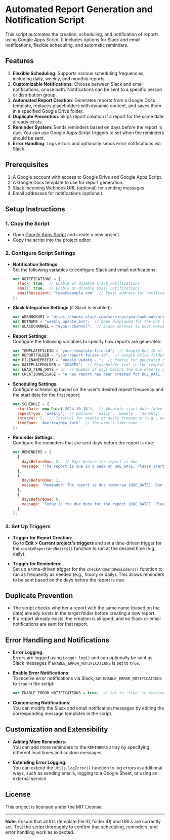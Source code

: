 # Automated Report Generation and Notification Script

This script automates the creation, scheduling, and notification of reports using Google Apps Script. It includes options for Slack and email notifications, flexible scheduling, and automatic reminders.

## Features

1. **Flexible Scheduling**: Supports various scheduling frequencies, including daily, weekly, and monthly reports.
2. **Customizable Notifications**: Choose between Slack and email notifications, or use both. Notifications can be sent to a specific person or distribution group.
3. **Automated Report Creation**: Generates reports from a Google Docs template, replaces placeholders with dynamic content, and saves them in a specified Google Drive folder.
4. **Duplicate Prevention**: Skips report creation if a report for the same date already exists.
5. **Reminder System**: Sends reminders based on days before the report is due. You can use Google Apps Script triggers to set when the reminders should be sent.
6. **Error Handling**: Logs errors and optionally sends error notifications via Slack.

## Prerequisites

1. A Google account with access to Google Drive and Google Apps Script.
2. A Google Docs template to use for report generation.
3. Slack Incoming Webhook URL (optional) for sending messages.
4. Email addresses for notifications (optional).

## Setup Instructions

### 1. **Copy the Script**

- Open [Google Apps Script](https://script.google.com/) and create a new project.
- Copy the script into the project editor.

### 2. **Configure Script Settings**

- **Notification Settings**:  
  Set the following variables to configure Slack and email notifications:
  ```javascript
  var NOTIFICATIONS = {
    slack: true,  // Enable or disable Slack notifications
    email: true,  // Enable or disable Email notifications
    emailRecipient: "team@example.com"  // Email address for notifications
  };
  ```

- **Slack Integration Settings** (if Slack is enabled):  
  ```javascript
  var WEBHOOKURI = "https://hooks.slack.com/services/your/webhook/url";  // Your Slack Incoming Webhook URL
  var BOTNAME = "weekly_update_bot";  // Name displayed for the bot in Slack
  var SLACKCHANNEL = "#your-channel";  // Slack channel to post messages in
  ```

- **Report Settings**:  
  Configure the following variables to specify how reports are generated:
  ```javascript
  var TEMPLATEFILEID = "your-template-file-id";  // Google Doc ID of your report template
  var REPORTFOLDER = "your-report-folder-id";  // Google Drive folder ID to save reports
  var FILENAMEPREFIX = "Weekly Update - ";  // Prefix for generated report names
  var DATEPLACEHOLDER = "XDATEX";  // Placeholder text in the template to be replaced with the date
  var LEAD_TIME_DAYS = 3;  // Number of days before the due date to create the report
  var CREATIONMESSAGE = "A new report has been created for DUE_DATE. Please start contributing: <FILEURL|Report Link>";  // Message when report is created
  ```

- **Scheduling Settings**:  
  Configure scheduling based on the user's desired repeat frequency and the start date for the first report:
  ```javascript
  var SCHEDULE = {
    startDate: new Date('2024-10-18'),  // Absolute start date (when the first report is due)
    repeatType: 'weekly',  // Options: 'daily', 'weekly', 'monthly'
    interval: 2,  // Interval for weekly or daily frequency (e.g., every 2 days or 2 weeks)
    timeZone: 'America/New_York'  // The user's time zone
  };
  ```

- **Reminder Settings**:  
  Configure the reminders that are sent days before the report is due:
  ```javascript
  var REMINDERS = [
    {
      daysBeforeDue: 2,  // Days before the report is due
      message: "The report is due in a week on DUE_DATE. Please start preparing."
    },
    {
      daysBeforeDue: 1,
      message: "Reminder: The report is due tomorrow (DUE_DATE). Don't forget to complete your sections."
    },
    {
      daysBeforeDue: 0,
      message: "Today is the due date for the report (DUE_DATE). Please finalize your inputs."
    }
  ];
  ```

### 3. **Set Up Triggers**

- **Trigger for Report Creation**:  
  Go to **Edit > Current project's triggers** and set a time-driven trigger for the `createReportAndNotify()` function to run at the desired time (e.g., daily).

- **Trigger for Reminders**:  
  Set up a time-driven trigger for the `checkAndSendReminders()` function to run as frequently as needed (e.g., hourly or daily). This allows reminders to be sent based on the days before the report is due.

## Duplicate Prevention

- The script checks whether a report with the same name (based on the date) already exists in the target folder before creating a new report.
- If a report already exists, the creation is skipped, and no Slack or email notifications are sent for that report.

## Error Handling and Notifications

- **Error Logging**:  
  Errors are logged using `Logger.log()` and can optionally be sent as Slack messages if `ENABLE_ERROR_NOTIFICATIONS` is set to `true`.

- **Enable Error Notifications**:  
  To receive error notifications via Slack, set `ENABLE_ERROR_NOTIFICATIONS` to `true` in the script:
  ```javascript
  var ENABLE_ERROR_NOTIFICATIONS = true;  // Set to 'true' to receive error notifications.
  ```

- **Customizing Notifications**:  
  You can modify the Slack and email notification messages by editing the corresponding message templates in the script.

## Customization and Extensibility

- **Adding More Reminders**:  
  You can add more reminders to the `REMINDERS` array by specifying different lead times and custom messages.

- **Extending Error Logging**:  
  You can extend the `Utils.logError()` function to log errors in additional ways, such as sending emails, logging to a Google Sheet, or using an external service.

## License

This project is licensed under the MIT License.

---

**Note**: Ensure that all IDs (template file ID, folder ID) and URLs are correctly set. Test the script thoroughly to confirm that scheduling, reminders, and error handling work as expected.


